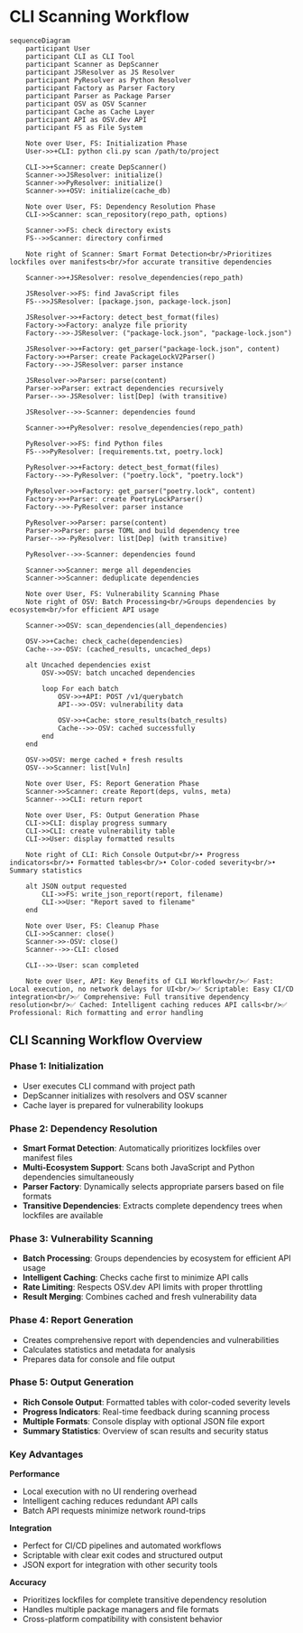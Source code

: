 # CLI Scanning Workflow

```mermaid
sequenceDiagram
    participant User
    participant CLI as CLI Tool
    participant Scanner as DepScanner
    participant JSResolver as JS Resolver
    participant PyResolver as Python Resolver
    participant Factory as Parser Factory
    participant Parser as Package Parser
    participant OSV as OSV Scanner
    participant Cache as Cache Layer
    participant API as OSV.dev API
    participant FS as File System

    Note over User, FS: Initialization Phase
    User->>+CLI: python cli.py scan /path/to/project
    
    CLI->>+Scanner: create DepScanner()
    Scanner->>JSResolver: initialize()
    Scanner->>PyResolver: initialize()
    Scanner->>+OSV: initialize(cache_db)

    Note over User, FS: Dependency Resolution Phase
    CLI->>Scanner: scan_repository(repo_path, options)
    
    Scanner->>FS: check directory exists
    FS-->>Scanner: directory confirmed

    Note right of Scanner: Smart Format Detection<br/>Prioritizes lockfiles over manifests<br/>for accurate transitive dependencies

    Scanner->>+JSResolver: resolve_dependencies(repo_path)
    
    JSResolver->>FS: find JavaScript files
    FS-->>JSResolver: [package.json, package-lock.json]
    
    JSResolver->>+Factory: detect_best_format(files)
    Factory->>Factory: analyze file priority
    Factory-->>-JSResolver: ("package-lock.json", "package-lock.json")
    
    JSResolver->>+Factory: get_parser("package-lock.json", content)
    Factory->>+Parser: create PackageLockV2Parser()
    Factory-->>-JSResolver: parser instance
    
    JSResolver->>Parser: parse(content)
    Parser->>Parser: extract dependencies recursively
    Parser-->>-JSResolver: list[Dep] (with transitive)
    
    JSResolver-->>-Scanner: dependencies found
    
    Scanner->>+PyResolver: resolve_dependencies(repo_path)
    
    PyResolver->>FS: find Python files
    FS-->>PyResolver: [requirements.txt, poetry.lock]
    
    PyResolver->>+Factory: detect_best_format(files)
    Factory-->>-PyResolver: ("poetry.lock", "poetry.lock")
    
    PyResolver->>+Factory: get_parser("poetry.lock", content)
    Factory->>+Parser: create PoetryLockParser()
    Factory-->>-PyResolver: parser instance
    
    PyResolver->>Parser: parse(content)
    Parser->>Parser: parse TOML and build dependency tree
    Parser-->>-PyResolver: list[Dep] (with transitive)
    
    PyResolver-->>-Scanner: dependencies found
    
    Scanner->>Scanner: merge all dependencies
    Scanner->>Scanner: deduplicate dependencies

    Note over User, FS: Vulnerability Scanning Phase
    Note right of OSV: Batch Processing<br/>Groups dependencies by ecosystem<br/>for efficient API usage

    Scanner->>OSV: scan_dependencies(all_dependencies)
    
    OSV->>+Cache: check_cache(dependencies)
    Cache-->>-OSV: (cached_results, uncached_deps)
    
    alt Uncached dependencies exist
        OSV->>OSV: batch uncached dependencies
        
        loop For each batch
            OSV->>+API: POST /v1/querybatch
            API-->>-OSV: vulnerability data
            
            OSV->>+Cache: store_results(batch_results)
            Cache-->>-OSV: cached successfully
        end
    end
    
    OSV->>OSV: merge cached + fresh results
    OSV-->>Scanner: list[Vuln]

    Note over User, FS: Report Generation Phase
    Scanner->>Scanner: create Report(deps, vulns, meta)
    Scanner-->>CLI: return report

    Note over User, FS: Output Generation Phase
    CLI->>CLI: display progress summary
    CLI->>CLI: create vulnerability table
    CLI->>User: display formatted results

    Note right of CLI: Rich Console Output<br/>• Progress indicators<br/>• Formatted tables<br/>• Color-coded severity<br/>• Summary statistics

    alt JSON output requested
        CLI->>FS: write_json_report(report, filename)
        CLI->>User: "Report saved to filename"
    end

    Note over User, FS: Cleanup Phase
    CLI->>Scanner: close()
    Scanner->>-OSV: close()
    Scanner-->>-CLI: closed
    
    CLI-->>-User: scan completed

    Note over User, API: Key Benefits of CLI Workflow<br/>✅ Fast: Local execution, no network delays for UI<br/>✅ Scriptable: Easy CI/CD integration<br/>✅ Comprehensive: Full transitive dependency resolution<br/>✅ Cached: Intelligent caching reduces API calls<br/>✅ Professional: Rich formatting and error handling
```

## CLI Scanning Workflow Overview

### **Phase 1: Initialization**
- User executes CLI command with project path
- DepScanner initializes with resolvers and OSV scanner
- Cache layer is prepared for vulnerability lookups

### **Phase 2: Dependency Resolution**
- **Smart Format Detection**: Automatically prioritizes lockfiles over manifest files
- **Multi-Ecosystem Support**: Scans both JavaScript and Python dependencies simultaneously
- **Parser Factory**: Dynamically selects appropriate parsers based on file formats
- **Transitive Dependencies**: Extracts complete dependency trees when lockfiles are available

### **Phase 3: Vulnerability Scanning**
- **Batch Processing**: Groups dependencies by ecosystem for efficient API usage
- **Intelligent Caching**: Checks cache first to minimize API calls
- **Rate Limiting**: Respects OSV.dev API limits with proper throttling
- **Result Merging**: Combines cached and fresh vulnerability data

### **Phase 4: Report Generation**
- Creates comprehensive report with dependencies and vulnerabilities
- Calculates statistics and metadata for analysis
- Prepares data for console and file output

### **Phase 5: Output Generation**
- **Rich Console Output**: Formatted tables with color-coded severity levels
- **Progress Indicators**: Real-time feedback during scanning process
- **Multiple Formats**: Console display with optional JSON file export
- **Summary Statistics**: Overview of scan results and security status

### **Key Advantages**

**Performance**
- Local execution with no UI rendering overhead
- Intelligent caching reduces redundant API calls
- Batch API requests minimize network round-trips

**Integration**
- Perfect for CI/CD pipelines and automated workflows
- Scriptable with clear exit codes and structured output
- JSON export for integration with other security tools

**Accuracy**
- Prioritizes lockfiles for complete transitive dependency resolution
- Handles multiple package managers and file formats
- Cross-platform compatibility with consistent behavior